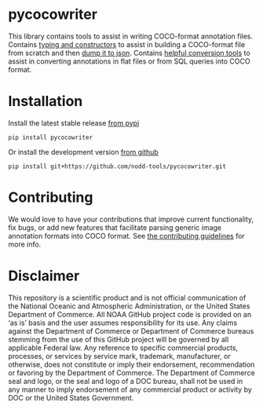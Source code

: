 # pycocowriter

This library contains tools to assist in writing COCO-format annotation files.  
Contains [typing and constructors](https://nodd-tools.github.io/pycocowriter/api/coco) to assist in building a COCO-format file from scratch and then [dump it to json](https://nodd-tools.github.io/pycocowriter/api/coco/#pycocowriter.coco.COCOData.to_json).
Contains [helpful conversion tools](https://nodd-tools.github.io/pycocowriter/api/csv2coco) to assist in converting annotations in flat files or from SQL queries into COCO format.

# Installation

Install the latest stable release [from pypi](https://pypi.org/project/pycocowriter/)  

    pip install pycocowriter

Or install the development version [from github](https://github.com/nodd-tools/pycocowriter)

    pip install git+https://github.com/nodd-tools/pycocowriter.git

# Contributing

We would love to have your contributions that improve current functionality, fix bugs, or add new features
that facilitate parsing generic image annotation formats into COCO format.  See [the contributing guidelines](CONTRIBUTING.md) for more info.

# Disclaimer

This repository is a scientific product and is not official communication of the National Oceanic and
Atmospheric Administration, or the United States Department of Commerce. All NOAA GitHub project
code is provided on an ‘as is’ basis and the user assumes responsibility for its use. Any claims against the
Department of Commerce or Department of Commerce bureaus stemming from the use of this GitHub
project will be governed by all applicable Federal law. Any reference to specific commercial products,
processes, or services by service mark, trademark, manufacturer, or otherwise, does not constitute or
imply their endorsement, recommendation or favoring by the Department of Commerce. The Department
of Commerce seal and logo, or the seal and logo of a DOC bureau, shall not be used in any manner to
imply endorsement of any commercial product or activity by DOC or the United States Government.
